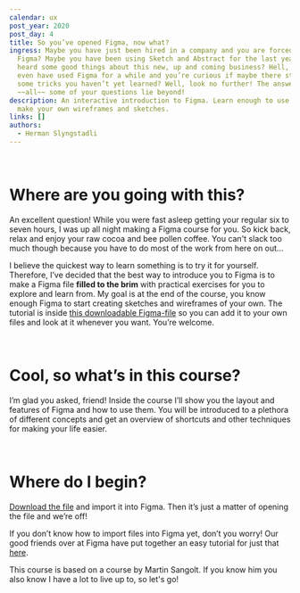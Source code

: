 ```yaml
---
calendar: ux
post_year: 2020
post_day: 4
title: So you’ve opened Figma, now what?
ingress: Maybe you have just been hired in a company and you are forced to use
  Figma? Maybe you have been using Sketch and Abstract for the last years and
  heard some good things about this new, up and coming business? Hell, maybe you
  even have used Figma for a while and you’re curious if maybe there still are
  some tricks you haven’t yet learned? Well, look no further! The answers to
  ~~all~~ some of your questions lie beyond!
description: An interactive introduction to Figma. Learn enough to use Figma to
  make your own wireframes and sketches.
links: []
authors:
  - Herman Slyngstadli
---
```

<br/>

# Where are you going with this?

An excellent question! While you were fast asleep getting your regular six to seven hours, I was up all night making a Figma course for you. So kick back, relax and enjoy your raw cocoa and bee pollen coffee. You can't slack too much though because you have to do most of the work from here on out…

I believe the quickest way to learn something is to try it for yourself. Therefore, I’ve decided that the best way to introduce you to Figma is to make a Figma file **filled to the brim** with practical exercises for you to explore and learn from. My goal is at the end of the course, you know enough Figma to start creating sketches and wireframes of your own. The tutorial is inside [this downloadable Figma-file](https://www.dropbox.com/s/kwjs6u4wis28dqc/Figma%20101.fig?dl=0) so you can add it to your own files and look at it whenever you want. You’re welcome.

<br/>

# Cool, so what’s in this course?

I’m glad you asked, friend! Inside the course I’ll show you the layout and features of Figma and how to use them. You will be introduced to a plethora of different concepts and get an overview of shortcuts and other techniques for making your life easier.

<br/>

# Where do I begin?

[Download the file](https://www.dropbox.com/s/kwjs6u4wis28dqc/Figma%20101.fig?dl=0) and import it into Figma. Then it’s just a matter of opening the file and we’re off!

If you don’t know how to import files into Figma yet, don’t you worry! Our good friends over at Figma have put together an easy tutorial for just that [here](https://help.figma.com/hc/en-us/articles/360041003114-Import-files-into-Figma).

This course is based on a course by Martin Sangolt. If you know him you also know I have a lot to live up to, so let's go!